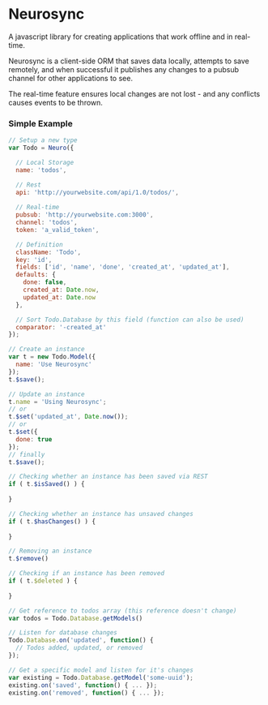 # Neurosync

A javascript library for creating applications that work offline and in real-time.

Neurosync is a client-side ORM that saves data locally, attempts to save remotely, and when successful it publishes any changes to a pubsub channel for other applications to see.

The real-time feature ensures local changes are not lost - and any conflicts
causes events to be thrown.

### Simple Example

```javascript
// Setup a new type
var Todo = Neuro({

  // Local Storage
  name: 'todos',

  // Rest
  api: 'http://yourwebsite.com/api/1.0/todos/',
  
  // Real-time
  pubsub: 'http://yourwebsite.com:3000',
  channel: 'todos',
  token: 'a_valid_token', 

  // Definition
  className: 'Todo',
  key: 'id',
  fields: ['id', 'name', 'done', 'created_at', 'updated_at'],
  defaults: {
    done: false,
    created_at: Date.now,
    updated_at: Date.now
  },

  // Sort Todo.Database by this field (function can also be used)
  comparator: '-created_at'
});

// Create an instance
var t = new Todo.Model({
  name: 'Use Neurosync'
});
t.$save();

// Update an instance
t.name = 'Using Neurosync';
// or
t.$set('updated_at', Date.now());
// or
t.$set({
  done: true
});
// finally
t.$save();

// Checking whether an instance has been saved via REST
if ( t.$isSaved() ) {
  
}

// Checking whether an instance has unsaved changes
if ( t.$hasChanges() ) {
  
}

// Removing an instance
t.$remove()

// Checking if an instance has been removed
if ( t.$deleted ) {
  
}

// Get reference to todos array (this reference doesn't change)
var todos = Todo.Database.getModels()

// Listen for database changes
Todo.Database.on('updated', function() {
  // Todos added, updated, or removed
});

// Get a specific model and listen for it's changes
var existing = Todo.Database.getModel('some-uuid');
existing.on('saved', function() { ... });
existing.on('removed', function() { ... });

```